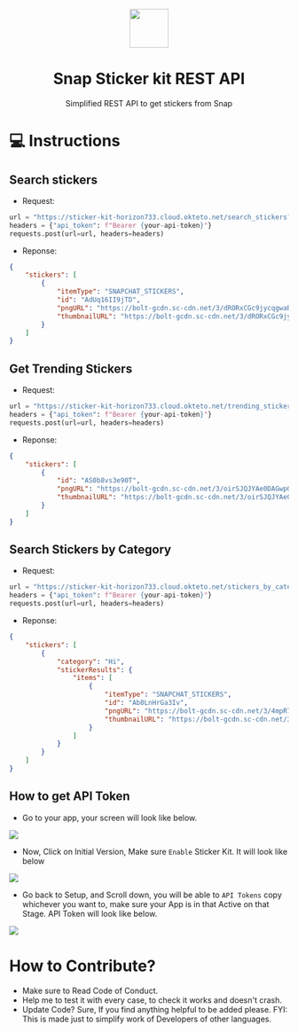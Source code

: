 <p align="center"><img src="https://user-images.githubusercontent.com/57827233/139462786-6dc7d06b-fe57-4343-8a15-3222e1f099b5.png" width="70"></p>
<h1 align="center">Snap Sticker kit REST API</h1>
<p align="center">Simplified REST API to get stickers from Snap</p>

# 💻 Instructions
## Search stickers
- Request:
```python
url = "https://sticker-kit-horizon733.cloud.okteto.net/search_stickers?search_text=morning&results_count=1"
headers = {"api_token": f"Bearer {your-api-token}"}
requests.post(url=url, headers=headers)
```
- Reponse:
```json
{
    "stickers": [
        {
            "itemType": "SNAPCHAT_STICKERS",
            "id": "AdUq16II9jTD",
            "pngURL": "https://bolt-gcdn.sc-cdn.net/3/dRORxCGc9jycqgwaRIXoH?bo=EiIaABoAMgF9OgsEBQcNDxFydHZ3e0IGCNSV5usFSAJQB2AB&uc=7&appID=00f481a8-6716-4af7-ad1c-8a35cd6e00fb&sessionID=c6ca4264-e12d-4a23-9535-68b9e89829e7",
            "thumbnailURL": "https://bolt-gcdn.sc-cdn.net/3/dRORxCGc9jycqgwaRIXoH?bo=EiIaABoAMgF9OgsEBQcNDxFydHZ3e0IGCNSV5usFSAJQB2AB&uc=7&appID=00f481a8-6716-4af7-ad1c-8a35cd6e00fb&sessionID=c6ca4264-e12d-4a23-9535-68b9e89829e7"
        }
    ]
}
```
## Get Trending Stickers
- Request:
```python
url = "https://sticker-kit-horizon733.cloud.okteto.net/trending_stickers?results_count=1"
headers = {"api_token": f"Bearer {your-api-token}"}
requests.post(url=url, headers=headers)
```
- Reponse:
```json
{
    "stickers": [
        {
            "id": "AS0b8vs3e90T",
            "pngURL": "https://bolt-gcdn.sc-cdn.net/3/oirSJQJYAe0DAGwpOnWFq?bo=EiIaABoAMgF9OgsEBQcNDxFydHZ3e0IGCPGJ_PIFSAJQB2AB&uc=7&appID=00f481a8-6716-4af7-ad1c-8a35cd6e00fb&sessionID=1de85c89-aefd-4dcd-89d1-fa536242faad",
            "thumbnailURL": "https://bolt-gcdn.sc-cdn.net/3/oirSJQJYAe0DAGwpOnWFq?bo=EiIaABoAMgF9OgsEBQcNDxFydHZ3e0IGCPGJ_PIFSAJQB2AB&uc=7&appID=00f481a8-6716-4af7-ad1c-8a35cd6e00fb&sessionID=1de85c89-aefd-4dcd-89d1-fa536242faad"
        }
    ]
}
```

## Search Stickers by Category
- Request:
```python
url = "https://sticker-kit-horizon733.cloud.okteto.net/stickers_by_category?results_count=1&category_count=1"
headers = {"api_token": f"Bearer {your-api-token}"}
requests.post(url=url, headers=headers)
```
- Reponse:
```json
{
    "stickers": [
        {
            "category": "Hi",
            "stickerResults": {
                "items": [
                    {
                        "itemType": "SNAPCHAT_STICKERS",
                        "id": "Ab0LnHrGa3Iv",
                        "pngURL": "https://bolt-gcdn.sc-cdn.net/3/4mpR7vl6N2m7JJ01iwhVc?bo=EiIaABoAMgF9OgsEBQcNDxFydHZ3e0IGCPSm5usFSAJQB2AB&uc=7&appID=00f481a8-6716-4af7-ad1c-8a35cd6e00fb&sessionID=889a68a5-7ebc-4d84-9090-ffe1d949caf2",
                        "thumbnailURL": "https://bolt-gcdn.sc-cdn.net/3/4mpR7vl6N2m7JJ01iwhVc?bo=EiIaABoAMgF9OgsEBQcNDxFydHZ3e0IGCPSm5usFSAJQB2AB&uc=7&appID=00f481a8-6716-4af7-ad1c-8a35cd6e00fb&sessionID=889a68a5-7ebc-4d84-9090-ffe1d949caf2"
                    }
                ]
            }
        }
    ]
}
```

## How to get API Token
- Go to your app, your screen will look like below.
<img src="https://user-images.githubusercontent.com/57827233/139457181-683b8baf-ca3f-49d2-a972-8e98033b81d6.png">

- Now, Click on Initial Version, Make sure `Enable` Sticker Kit. It will look like below
<img src="https://user-images.githubusercontent.com/57827233/139458516-a427412d-82f0-4302-bedb-98eae427d2ec.png">

- Go back to Setup, and Scroll down, you will be able to `API Tokens` copy whichever you want to, 
  make sure your App is in that Active on that Stage. API Token will look like below.
<img src="https://user-images.githubusercontent.com/57827233/139459155-e5e0b4be-3183-4ab9-90d8-7f92187e150b.png">

# How to Contribute?
- Make sure to Read Code of Conduct.
- Help me to test it with every case, to check it works and doesn't crash.
- Update Code? Sure, If you find anything helpful to be added please. FYI: This is made just to simplify work of Developers of other languages.




